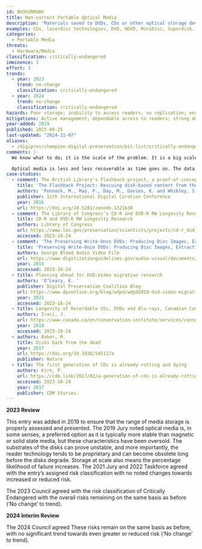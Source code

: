 ```yaml
---
id: BH3h5RMdAV
title: Non-current Portable Optical Media
description: 'Materials saved to DVDs, CDs or other optical storage devices where the media is out of warranty and reader devices may no longer be supported or integrated easily into hardware infrastructure: typically, more than five years old.'
examples: CDs, laserdisc technologies, DVD, HDVD, MiniDisc, Superdisk.
categories:
  - Portable Media
threats:
  - Hardware/Media
classification: critically-endangered
imminence: 3
effort: 3
trends:
  - year: 2023
    trend: no-change
    classification: critically-endangered
  - year: 2024
    trend: no-change
    classification: critically-endangered
hazards: Poor storage; inability to access readers; no replication; encryption; uncertainty over IPR or the presence of orphaned works
mitigations: Active management; dependable access to readers; strong documentation; documentation independent from the media
year-added: 2019
published: 2025-08-25
last-updated: "2024-11-07"
aliases:
  - /digipres/champion-digital-preservation/bit-list/critically-endangered/bitlist-non-current-portable-optical-media
comments: |-
  We know what to do; it is the scale of the problem. It is a big scale problem - and in many library catalogues the information about these carriers and their playing requirements do not exist in metadata. Big scale surveys of collections to identify these carriers might be a barrier to starting to tackle this one.

  Optical media is less and less recoverable as time goes on. The data cannot be actively managed, the readers are starting to go out of style, and the carriers will continue to rapidly degrade. Early generations of this media are not as robust as the current generation and can deteriorate significantly if not stored appropriately. Many optical media that were created by individuals using consumer-grade hardware and software are more vulnerable than media created using commercial-grade production techniques, and often user error makes the data unreadable before bitrot and other degradation is able to begin. The presence of adhesive labels can be a big warning sign of this type of vulnerability.
case-studies:
  - comment: The British Library's Flashback project, a proof-of-concept that explored the practical challenges of preserving digital content stored on physical media (magnetic and optical disks) using a sample of content from hybrid collection items dating from between 1980 and 2010.
    title: 'The Flashback Project: Rescuing disk-based content from the 1980s to the present day'
    authors: 'Pennock, M., May, P., Day, M., Davies, K. and Whibley, S. '
    publisher: 11th International Digital Curation Conference
    year: 2016
    url: https://doi.org/10.5281/zenodo.1321630
  - comment: The Library of Congress’s CD-R and DVD-R RW Longevity Research project page provides summarized outcomes and findings from several different complementary studies undertaken or are continuing.
    title: CD-R and DVD-R RW Longevity Research
    authors: Library of Congress
    url: https://www.loc.gov/preservation/scientists/projects/cd-r_dvd-r_rw_longevity.html
    accessed: 2023-10-24
  - comment: 'The Preserving Write-Once DVDs: Producing Disc Images, Extracting Content, and Addressing Flaws and Errors analytic report by George Blood Audio Video Film (GBAVF) in which, The report was one product of a contract with the company, in which they converted a set of write-once DVDs for the Library of Congress. The report describes the issues encountered and provides some detail about methods for carrying out the work,, offering an overview of the range and extent of the issues, as well as describing the corrective tools and processes that were used.'
    title: 'Preserving Write-Once DVDs: Producing Disc Images, Extracting Content, and Addressing Flaws and Errors, Final Draft Report'
    authors: George Blood Audio Video Film
    url: https://www.digitizationguidelines.gov/audio-visual/documents/Preserve_DVDs_BloodReport_20140901.pdf
    year: 2014
    accessed: 2023-10-24
  - title: Planning ahead for DVD-Video migration research
    authors: 'O’Leary, K. '
    publisher: Digital Preservation Coalition Blog
    url: https://www.dpconline.org/blog/wdpd/wdpd2019-dvd-video-migration-research
    year: 2021
    accessed: 2023-10-24
  - title: Longevity of Recordable CDs, DVDs and Blu-rays, Canadian Conservation Institute (CCI) Notes, 19/1
    authors: Iraci, J.
    url: https://www.canada.ca/en/conservation-institute/services/conservation-preservation-publications/canadian-conservation-institute-notes/longevity-recordable-cds-dvds.html
    year: 2019
    accessed: 2023-10-24
  - authors: Baker, M.
    title: Disks back from the dead
    year: 2017
    url: https://doi.org/10.1038/545117a
    publisher: Nature
  - title: The first generation of CDs is already rotting and dying
    authors: Kirn, P.
    url: https://cdm.link/2017/02/a-generation-of-cds-is-already-rotting-and-dying/
    accessed: 2023-10-24
    year: 2017
    publisher: CDM Stories.
---
```

**2023 Review**

This entry was added in 2019 to ensure that the range of media storage is properly assessed and presented. The 2019 Jury noted optical media is, in some senses, a preferred option as it is typically more stable than magnetic or solid state media, but these characteristics have been oversold. The substrates of the disks can prove unstable, and more importantly, the reader technology tends to be proprietary and can become obsolete long before the disks degrade. Storage at scale also means the percentage likelihood of failure increases. The 2021 Jury and 2022 Taskforce agreed with the entry’s assigned risk classification with no noted changes towards increased or reduced risk.

The 2023 Council agreed with the risk classification of Critically Endangered with the overall risks remaining on the same basis as before (‘No change’ to trend).

**2024 Interim Review**

The 2024 Council agreed These risks remain on the same basis as before, with no significant trend towards even greater or reduced risk (‘No change’ to trend).
